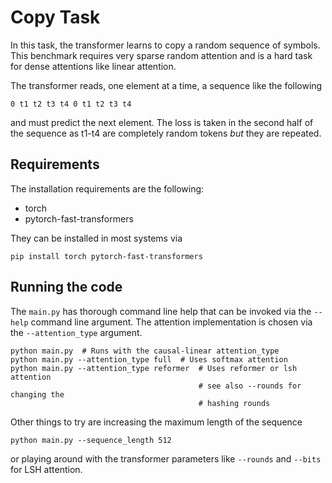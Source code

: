 Copy Task
=========

In this task, the transformer learns to copy a random sequence of symbols. This
benchmark requires very sparse random attention and is a hard task for dense
attentions like linear attention.

The transformer reads, one element at a time, a sequence like the following

    0 t1 t2 t3 t4 0 t1 t2 t3 t4

and must predict the next element. The loss is taken in the second half of the
sequence as t1-t4 are completely random tokens *but* they are repeated.

Requirements
------------

The installation requirements are the following:

* torch
* pytorch-fast-transformers

They can be installed in most systems via

    pip install torch pytorch-fast-transformers

Running the code
----------------

The `main.py` has thorough command line help that can be invoked via the
`--help` command line argument. The attention implementation is chosen via the
`--attention_type` argument.

    python main.py  # Runs with the causal-linear attention_type
    python main.py --attention_type full  # Uses softmax attention
    python main.py --attention_type reformer  # Uses reformer or lsh attention
                                              # see also --rounds for changing the
                                              # hashing rounds

Other things to try are increasing the maximum length of the sequence

    python main.py --sequence_length 512

or playing around with the transformer parameters like `--rounds` and `--bits`
for LSH attention.
